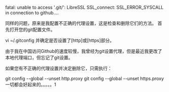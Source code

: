 fatal: unable to access '.git/': LibreSSL SSL_connect: SSL_ERROR_SYSCALL in connection to github....

同样的问题，原来是我配置不正确的代理设置，这是检查和删除它们的方法。
首先打开您的git配置文件。

vi ~/.gitconfig
并确定是否设置了[http]或[https]部分。

由于我在中国访问Github的速度较慢，我曾经为git设置代理，但是最近我更改了本地代理端口，但忘记了git设置。

如果您有不正确的代理设置并决定删除它，只需执行：

git config --global --unset http.proxy
git config --global --unset https.proxy
一切都会好起来的。。。。。1
